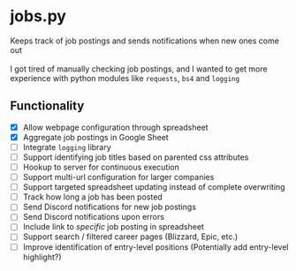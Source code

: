# jobs.py
Keeps track of job postings and sends notifications when new ones come out<br />
<br />
I got tired of manually checking job postings, and I wanted to get more
experience with python modules like `requests`, `bs4` and `logging`

## Functionality
- [x] Allow webpage configuration through spreadsheet
- [x] Aggregate job postings in Google Sheet
- [ ] Integrate `logging` library
- [ ] Support identifying job titles based on parented css attributes
- [ ] Hookup to server for continuous execution
- [ ] Support multi-url configuration for larger companies
- [ ] Support targeted spreadsheet updating instead of complete overwriting
- [ ] Track how long a job has been posted
- [ ] Send Discord notifications for new job postings
- [ ] Send Discord notifications upon errors
- [ ] Include link to *specific* job posting in spreadsheet
- [ ] Support search / filtered career pages (Blizzard, Epic, etc.)
- [ ] Improve identification of entry-level positions (Potentially add entry-level highlight?)
